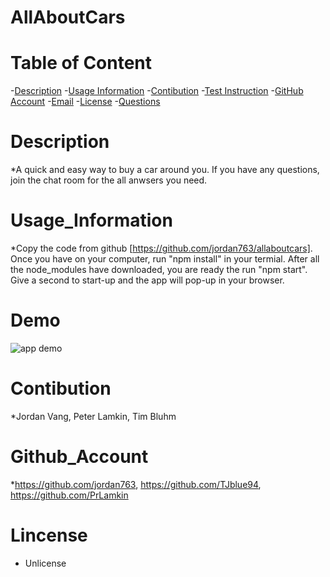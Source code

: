 
# AllAboutCars

# Table of Content
-[Description](#description)
-[Usage Information](#Usage_Information)
-[Contibution](#contibution)
-[Test Instruction](#Test_Instruction)
-[GitHub Account](#Github_Account)
-[Email](#email)
-[License](#lincense)
-[Questions](#questions)

# Description

*A quick and easy way to buy a car around you. If you have any questions, join the chat room for the all anwsers you need.

# Usage_Information

*Copy the code from github [https://github.com/jordan763/allaboutcars]. Once you have on your computer, run "npm install" in your termial. After all the node_modules have downloaded, you are ready the run "npm start". Give a second to start-up and the app will pop-up in your browser. 

# Demo
<img src="https://media.giphy.com/media/Bars0WtajULDi1ZDIT/giphy.gif" alt="app demo">


# Contibution

*Jordan Vang, Peter Lamkin, Tim Bluhm


# Github_Account

*https://github.com/jordan763,
https://github.com/TJblue94,
https://github.com/PrLamkin

# Lincense

* Unlicense


  